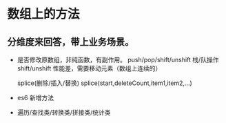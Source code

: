 # 数组上的方法

## 分维度来回答，带上业务场景。

- 是否修改原数组，非纯函数，有副作用。
    push/pop/shift/unshift 栈/队操作
    shift/unshift 性能差，需要移动元素（数组上连续的）

    splice(删除/插入/替换)
    splice(start,deleteCount,item1,item2,...)
- es6 新增方法
- 遍历/查找类/转换类/拼接类/统计类